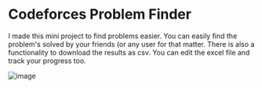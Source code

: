 # Codeforces Problem Finder
I made this mini project to find problems easier. You can easily find the problem's solved by your friends (or any user for that matter. There is also a functionality to download the results as csv.
You can edit the excel file and track your progress too.

![image](https://github.com/user-attachments/assets/8c6b175d-14c0-478b-ad1d-ec200713cc2b)

